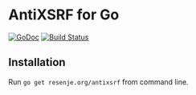 # AntiXSRF for Go

[![GoDoc](https://godoc.org/resenje.org/antixsrf?status.svg)](https://godoc.org/resenje.org/antixsrf)
[![Build Status](https://travis-ci.org/janos/antixsrf.svg?branch=master)](https://travis-ci.org/janos/antixsrf)

## Installation

Run `go get resenje.org/antixsrf` from command line.
